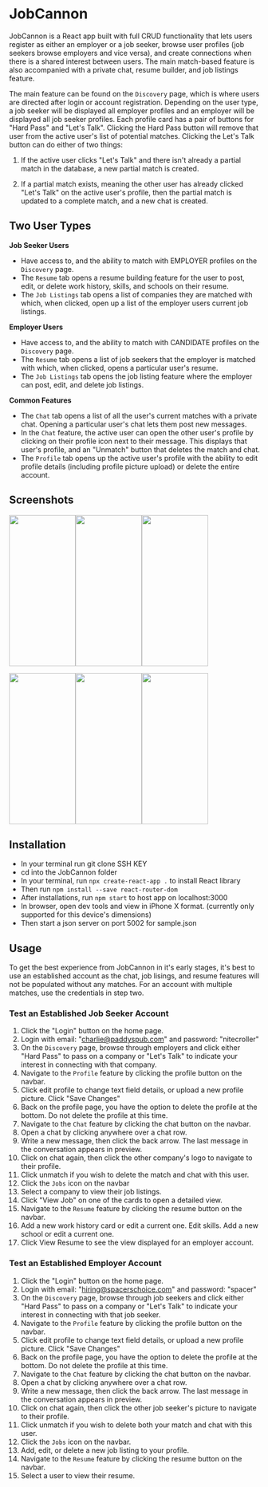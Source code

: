# JobCannon

JobCannon is a React app built with full CRUD functionality that lets users register as either an employer or a job seeker, browse user profiles (job seekers browse employers and vice versa), and create connections when there is a shared interest between users. The main match-based feature is also accompanied with a private chat, resume builder, and job listings feature.

The main feature can be found on the `Discovery` page, which is where users are directed after login or account registration. Depending on the user type, a job seeker will be displayed all employer profiles and an employer will be displayed all job seeker profiles. Each profile card has a pair of buttons for "Hard Pass" and "Let's Talk". Clicking the Hard Pass button will remove that user from the active user's list of potential matches. Clicking the Let's Talk button can do either of two things:

1. If the active user clicks "Let's Talk" and there isn't already a partial match in the database, a new partial match is created.

2. If a partial match exists, meaning the other user has already clicked "Let's Talk" on the active user's profile, then the partial match is updated to a complete match, and a new chat is created.

## Two User Types

**Job Seeker Users** 
- Have access to, and the ability to match with EMPLOYER profiles on the `Discovery` page. 
- The `Resume` tab opens a resume building feature for the user to post, edit, or delete work history, skills, and schools on their resume. 
- The `Job Listings` tab opens a list of companies they are matched with which, when clicked, open up a list of the employer users current job listings.

**Employer Users** 
- Have access to, and the ability to match with CANDIDATE profiles on the `Discovery` page. 
- The `Resume` tab opens a list of job seekers that the employer is matched with which, when clicked, opens a particular user's resume. 
- The `Job Listings` tab opens the job listing feature where the employer can post, edit, and delete job listings.

**Common Features**
- The `Chat` tab opens a list of all the user's current matches with a private chat. Opening a particular user's chat lets them post new messages.
- In the `Chat` feature, the active user can open the other user's profile by clicking on their profile icon next to their message. This displays that user's profile, and an "Unmatch" button that deletes the match and chat.
- The `Profile` tab opens up the active user's profile with the ability to edit profile details (including profile picture upload) or delete the entire account.

## Screenshots

<img src="https://res.cloudinary.com/dhduglm4j/image/upload/v1597609592/techtok/home-sample_zboksi.png" height="303" width="133"><img src="https://res.cloudinary.com/dhduglm4j/image/upload/v1597609622/techtok/discovery-sample_fjfooo.png" height="303" width="133"><img src="https://res.cloudinary.com/dhduglm4j/image/upload/v1597609653/techtok/profile-sample_cgosjc.png" height="303" width="133">

<img src="https://res.cloudinary.com/dhduglm4j/image/upload/v1597609578/techtok/chat-sample_q7wjro.png" height="303" width="133"><img src="https://res.cloudinary.com/dhduglm4j/image/upload/v1597609608/techtok/resume-sample_cfitg4.png" height="303" width="133"><img src="https://res.cloudinary.com/dhduglm4j/image/upload/v1597609563/techtok/jobs-sample_fyibaa.png" height="303" width="133">

## Installation

- In your terminal run git clone SSH KEY
- cd into the JobCannon folder
- In your terminal, run `npx create-react-app .` to install React library
- Then run `npm install --save react-router-dom`
- After installations, run `npm start` to host app on localhost:3000
- In browser, open dev tools and view in iPhone X format. (currently only supported for this device's dimensions)
- Then start a json server on port 5002 for sample.json

## Usage

To get the best experience from JobCannon in it's early stages, it's best to use an established account as the chat, job lisings, and resume features will not be populated without any matches. For an account with multiple matches, use the credentials in step two.

### Test an Established Job Seeker Account

1. Click the "Login" button on the home page.
2. Login with email: "charlie@paddyspub.com" and password: "nitecroller"
3. On the `Discovery` page, browse through employers and click either "Hard Pass" to pass on a company or "Let's Talk" to indicate your interest in connecting with that company.
4. Navigate to the `Profile` feature by clicking the profile button on the navbar.
5. Click edit profile to change text field details, or upload a new profile picture. Click "Save Changes"
6. Back on the profile page, you have the option to delete the profile at the bottom. Do not delete the profile at this time.
7. Navigate to the `Chat` feature by clicking the chat button on the navbar.
8. Open a chat by clicking anywhere over a chat row.
9. Write a new message, then click the back arrow. The last message in the conversation appears in preview.
10. Click on chat again, then click the other company's logo to navigate to their profile.
11. Click unmatch if you wish to delete the match and chat with this user.
12. Click the `Jobs` icon on the navbar
13. Select a company to view their job listings.
14. Click "View Job" on one of the cards to open a detailed view.
15. Navigate to the `Resume` feature by clicking the resume button on the navbar.
16. Add a new work history card or edit a current one. Edit skills. Add a new school or edit a current one.
17. Click View Resume to see the view displayed for an employer account.


### Test an Established Employer Account

1. Click the "Login" button on the home page.
2. Login with email: "hiring@spacerschoice.com" and password: "spacer"
3. On the `Discovery` page, browse through job seekers and click either "Hard Pass" to pass on a company or "Let's Talk" to indicate your interest in connecting with that job seeker.
4. Navigate to the `Profile` feature by clicking the profile button on the navbar.
5. Click edit profile to change text field details, or upload a new profile picture. Click "Save Changes"
6. Back on the profile page, you have the option to delete the profile at the bottom. Do not delete the profile at this time.
7. Navigate to the `Chat` feature by clicking the chat button on the navbar.
8. Open a chat by clicking anywhere over a chat row.
9. Write a new message, then click the back arrow. The last message in the conversation appears in preview.
10. Click on chat again, then click the other job seeker's picture to navigate to their profile.
11. Click unmatch if you wish to delete both your match and chat with this user.
12. Click the `Jobs` icon on the navbar.
13. Add, edit, or delete a new job listing to your profile.
14. Navigate to the `Resume` feature by clicking the resume button on the navbar.
15. Select a user to view their resume.